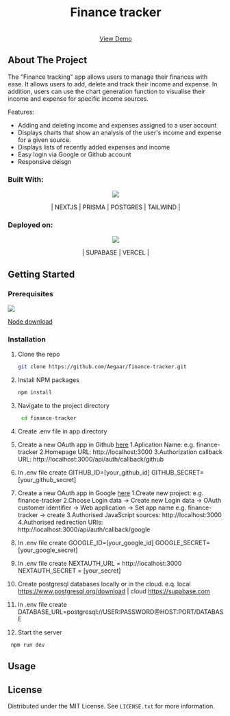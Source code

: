 <!-- PROJECT LOGO -->
<br />
<div align="center">
  <h1 align="center">Finance tracker</h1>
    <p align="center">
    <br />
    <a href="https://finance-tracker-bay.vercel.app/">View Demo</a>
     <br />
  </p>
</div>

<!-- ABOUT THE PROJECT -->
## About The Project

The "Finance tracking" app allows users to manage their finances with ease. It allows users to add, delete and track their income and expense. In addition, users can use the chart generation function to visualise their income and expense for specific income sources.

Features:
* Adding and deleting income and expenses assigned to a user account
* Displays charts that show an analysis of the user's income and expense for a given source. 
* Displays lists of recently added expenses and income
* Easy login via Google or Github account
* Responsive deisgn

### Built With:

<p align="center">
  <a href="https://skillicons.dev">
    <img src="https://skillicons.dev/icons?i=nextjs,prisma,postgres,tailwind" />
  </a>
  <p  align="center">| NEXTJS | PRISMA | POSTGRES | TAILWIND |</p>
</p>

### Deployed on: 

<p align="center">
  <a href="https://skillicons.dev">
    <img src="https://skillicons.dev/icons?i=supabase,vercel" />
  </a>
  <p  align="center">| SUPABASE | VERCEL |</p>

</p>

<!-- GETTING STARTED -->

## Getting Started

### Prerequisites

 <a href="https://skillicons.dev">
    <img src="https://skillicons.dev/icons?i=nodejs" />
</a>
  
  <a href="https://nodejs.org/en/download">Node download</a>

### Installation

1. Clone the repo
   
   ```sh
   git clone https://github.com/Aegaar/finance-tracker.git
   ```
3. Install NPM packages
   
   ```sh
   npm install
   ```
4. Navigate to the project directory
 
   ```sh
    cd finance-tracker
   ```
   
5. Create .env file in app directory
6. Create a new OAuth app in Github <a href="https://github.com/settings/applications/new">here</a> 1.Aplication Name: e.g. finance-tracker 2.Homepage URL: http://localhost:3000 3.Authorization callback URL: http://localhost:3000/api/auth/callback/github
7. In .env file create GITHUB_ID=[your_github_id] GITHUB_SECRET=[your_github_secret]
8. Create a new OAuth app in Google <a href="https://console.developers.google.com">here</a> 1.Create new project: e.g. finance-tracker  2.Choose Login data -> Create new Login data -> OAuth customer identifier -> Web application -> Set app name e.g. finance-tracker -> create  3.Authorised JavaScript sources: http://localhost:3000 4.Authorised redirection URIs: http://localhost:3000/api/auth/callback/google
9. In .env file create GOOGLE_ID=[your_google_id] GOOGLE_SECRET=[your_google_secret]
10. In .env file create NEXTAUTH_URL = http://localhost:3000 NEXTAUTH_SECRET = [your_secret]
11. Create postgresql databases locally or in the cloud. e.q. local https://www.postgresql.org/download | cloud https://supabase.com
12. In .env file create DATABASE_URL=postgresql://USER:PASSWORD@HOST:PORT/DATABASE
13. Start the server
   ```sh
    npm run dev
   ```

<!-- USAGE EXAMPLES -->
## Usage

<!-- LICENSE -->
## License

Distributed under the MIT License. See `LICENSE.txt` for more information.
